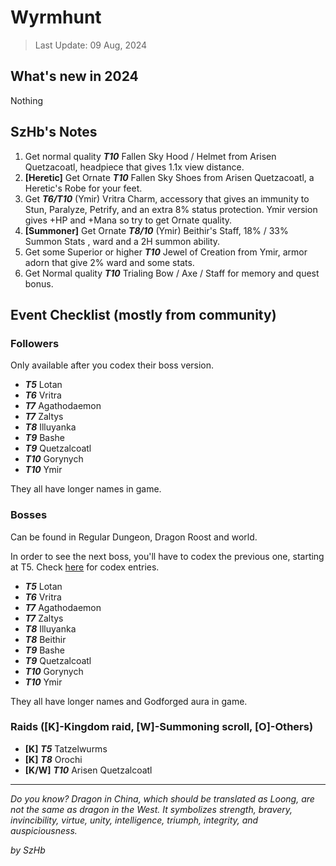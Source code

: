 # Wyrmhunt

> Last Update: 09 Aug, 2024

## What's new in 2024

Nothing

## SzHb's Notes

1. Get normal quality ***T10*** Fallen Sky Hood / Helmet from Arisen Quetzacoatl, headpiece that gives 1.1x view distance.
2. **[Heretic]** Get Ornate ***T10*** Fallen Sky Shoes from Arisen Quetzacoatl, a Heretic's Robe for your feet.
3. Get ***T6/T10*** (Ymir) Vritra Charm, accessory that gives an immunity to Stun, Paralyze, Petrify, and an extra 8% status protection. Ymir version gives +HP and +Mana so try to get Ornate quality.
4. **[Summoner]** Get Ornate ***T8/10*** (Ymir) Beithir's Staff, 18% / 33% Summon Stats , ward and a 2H summon ability.
5. Get some Superior or higher ***T10*** Jewel of Creation from Ymir, armor adorn that give 2% ward and some stats.
6. Get Normal quality ***T10*** Trialing Bow / Axe / Staff for memory and quest bonus.

## Event Checklist (mostly from community)

### Followers

Only available after you codex their boss version.

- ***T5*** Lotan
- ***T6*** Vritra
- ***T7*** Agathodaemon
- ***T7*** Zaltys
- ***T8*** Illuyanka
- ***T9*** Bashe
- ***T9*** Quetzalcoatl
- ***T10*** Gorynych
- ***T10*** Ymir

They all have longer names in game.

### Bosses

Can be found in Regular Dungeon, Dragon Roost and world.

In order to see the next boss, you'll have to codex the previous one, starting at T5. Check [here](https://orna.guide/monsters?type=1&spawn=51) for codex entries.

- ***T5*** Lotan
- ***T6*** Vritra
- ***T7*** Agathodaemon
- ***T7*** Zaltys
- ***T8*** Illuyanka
- ***T8*** Beithir
- ***T9*** Bashe
- ***T9*** Quetzalcoatl
- ***T10*** Gorynych
- ***T10*** Ymir

They all have longer names and Godforged aura in game.

### Raids ([K]-Kingdom raid, [W]-Summoning scroll, [O]-Others)

- **[K]** ***T5*** Tatzelwurms
- **[K]** ***T8*** Orochi
- **[K/W]** ***T10*** Arisen Quetzalcoatl

---

*Do you know? Dragon in China, which should be translated as Loong, are not the same as dragon in the West. It symbolizes strength, bravery, invincibility, virtue, unity, intelligence, triumph, integrity, and auspiciousness.*

*by SzHb*